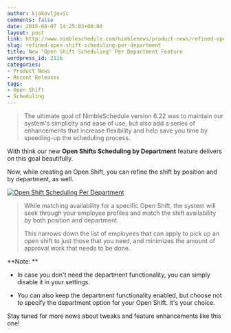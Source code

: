 ```yaml
---
author: kjakovljevic
comments: false
date: 2015-08-07 14:25:03+00:00
layout: post
link: http://www.nimbleschedule.com/nimblenews/product-news/refined-open-shift-scheduling-per-department/
slug: refined-open-shift-scheduling-per-department
title: New "Open Shift Scheduling" Per Department Feature
wordpress_id: 2116
categories:
- Product News
- Recent Releases
tags:
- Open Shift
- Scheduling
---
```


  






<blockquote>The ultimate goal of NimbleSchedule version 6.22 was to maintain our system's simplicity and ease of use, but also add a series of enhancements that increase flexibility and help save you time by speeding-up the scheduling process. </blockquote>





With think our new **Open Shifts Scheduling by Department** feature delivers on this goal beautifully. 

Now, while creating an Open Shift, you can refine the shift by position and by department, as well.
  

[![Open Shift Scheduling Per Department](http://www.nimbleschedule.com/wp-content/uploads/2015/08/OpenShiftDepartments.jpg)](http://www.nimbleschedule.com/wp-content/uploads/2015/08/OpenShiftDepartments.jpg)  






<blockquote>While matching availability for a specific Open Shift, the system will seek through your employee profiles and match the shift availability by both position and department. 

This narrows down the list of employees that can apply to pick up an open shift to just those that you need, and minimizes the amount of approval work that needs to be done.
</blockquote>



**Note: **

	
* In case you don't need the department functionality, you can simply disable it in your settings. 
	
* You can also keep the department functionality enabled, but choose not to specify the department option for your Open Shift. It's your choice.
  


Stay tuned for more news about tweaks and feature enhancements like this one!
